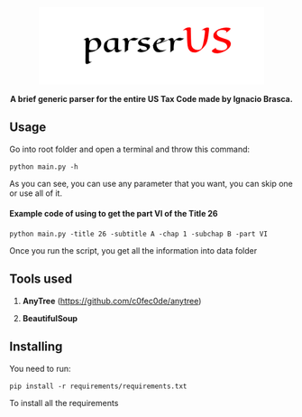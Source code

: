 <p align="center"><img src="https://raw.githubusercontent.com/Warkanlock/parserUS/master/image/logo.png?token=ADFY5IHGZ3CTZZRD7FVW7PC46LCPI"></p>

<p align="center"> <b>A brief generic parser for the entire US Tax Code made by Ignacio Brasca.</b> </p>

## Usage

Go into root folder and open a terminal and throw this command:

```
python main.py -h
```

As you can see, you can use any parameter that you want, you can skip one or use all of it.

#### Example code of using to get the part VI of the Title 26

```
python main.py -title 26 -subtitle A -chap 1 -subchap B -part VI
```

Once you run the script, you get all the information into data folder

## Tools used

1. **AnyTree** (https://github.com/c0fec0de/anytree)

2. **BeautifulSoup**

## Installing

You need to run:

```
pip install -r requirements/requirements.txt
```

To install all the requirements
